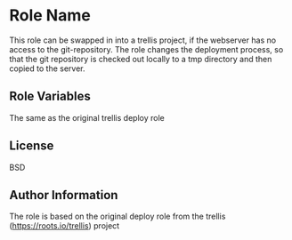 Role Name
=========

This role can be swapped in into a trellis project, if the webserver has no access to the git-repository.
The role changes the deployment process, so that the git repository is checked out locally to a tmp directory and then copied to the server.



Role Variables
--------------

The same as the original trellis deploy role



License
-------

BSD

Author Information
------------------

The role is based on the original deploy role from the trellis (https://roots.io/trellis) project
